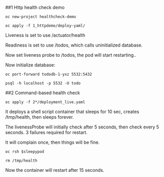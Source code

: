 ##1 Http health check demo

`oc new-project healthcheck-demo`

`oc apply -f 1_httpdemo/deploy-yaml/`

Liveness is set to use /actuator/health

Readiness is set to use /todos, which calls uninitialized database. 


Now set liveness probe to /todos, the pod will start restarting..  

Now initialize database: 

`oc port-forward tododb-1-yxz 5532:5432`

`psql -h localhost -p 5532 -U todo`


##2 Command-based health check

`oc apply -f 2*/deployment_live.yaml`

It deploys a shell script container that sleeps for 10 sec, creates /tmp/health, then sleeps forever.

The livenessProbe will initially check after 5 seconds, then check every 5 seconds.  3 failures required for restart. 

It will complain once, then things will be fine. 

`oc rsh $sleepypod`

`rm /tmp/health`

Now the container will restart after 15 seconds. 
